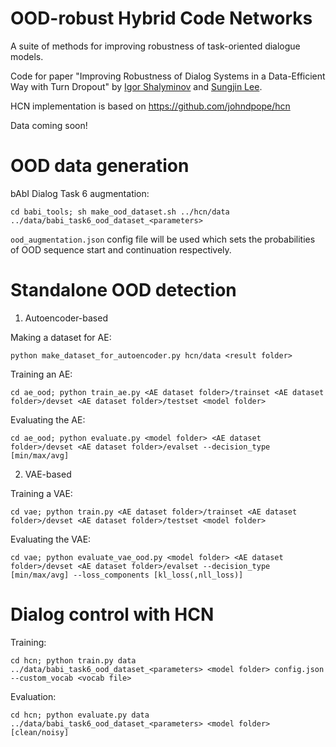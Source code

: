 # OOD-robust Hybrid Code Networks
 
A suite of methods for improving robustness of task-oriented dialogue models.

Code for paper "Improving Robustness of Dialog Systems in a Data-Efficient Way with Turn Dropout" by [Igor Shalyminov](https://github.com/ishalyminov) and [Sungjin Lee](https://www.microsoft.com/en-us/research/people/sule/).

HCN implementation is based on https://github.com/johndpope/hcn

Data coming soon!

OOD data generation
==
bAbI Dialog Task 6 augmentation:

`cd babi_tools; sh make_ood_dataset.sh ../hcn/data ../data/babi_task6_ood_dataset_<parameters>`

`ood_augmentation.json` config file will be used which sets the probabilities of OOD sequence start and continuation respectively.


Standalone OOD detection
==
1. Autoencoder-based

Making a dataset for AE:

`python make_dataset_for_autoencoder.py hcn/data <result folder>`

Training an AE:

`cd ae_ood; python train_ae.py <AE dataset folder>/trainset <AE dataset folder>/devset <AE dataset folder>/testset <model folder>`

Evaluating the AE:

`cd ae_ood; python evaluate.py <model folder> <AE dataset folder>/devset <AE dataset folder>/evalset --decision_type [min/max/avg]`

2. VAE-based

Training a VAE:

`cd vae; python train.py <AE dataset folder>/trainset <AE dataset folder>/devset <AE dataset folder>/testset <model folder>`

Evaluating the VAE:

`cd vae; python evaluate_vae_ood.py <model folder> <AE dataset folder>/devset <AE dataset folder>/evalset --decision_type [min/max/avg] --loss_components [kl_loss(,nll_loss)]`

Dialog control with HCN
==

Training:

`cd hcn; python train.py data ../data/babi_task6_ood_dataset_<parameters> <model folder> config.json --custom_vocab <vocab file>`

Evaluation:

`cd hcn; python evaluate.py data ../data/babi_task6_ood_dataset_<parameters> <model folder> [clean/noisy]`
